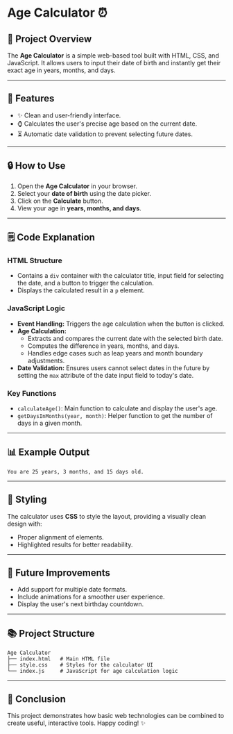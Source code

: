 # Age Calculator ⏰

## 🔗 Project Overview
The **Age Calculator** is a simple web-based tool built with HTML, CSS, and JavaScript. It allows users to input their date of birth and instantly get their exact age in years, months, and days.

---

## 🔧 Features
- ✨ Clean and user-friendly interface.
- ⌚ Calculates the user's precise age based on the current date.
- ⏳ Automatic date validation to prevent selecting future dates.

---

## 🔒 How to Use
1. Open the **Age Calculator** in your browser.
2. Select your **date of birth** using the date picker.
3. Click on the **Calculate** button.
4. View your age in **years, months, and days**.

---

## 🗒 Code Explanation

### HTML Structure
- Contains a `div` container with the calculator title, input field for selecting the date, and a button to trigger the calculation.
- Displays the calculated result in a `p` element.

### JavaScript Logic
- **Event Handling:** Triggers the age calculation when the button is clicked.
- **Age Calculation:**
  - Extracts and compares the current date with the selected birth date.
  - Computes the difference in years, months, and days.
  - Handles edge cases such as leap years and month boundary adjustments.
- **Date Validation:** Ensures users cannot select dates in the future by setting the `max` attribute of the date input field to today's date.

### Key Functions
- `calculateAge()`: Main function to calculate and display the user's age.
- `getDaysInMonths(year, month)`: Helper function to get the number of days in a given month.

---

## 📊 Example Output
```
You are 25 years, 3 months, and 15 days old.
```

---

## 🎨 Styling
The calculator uses **CSS** to style the layout, providing a visually clean design with:
- Proper alignment of elements.
- Highlighted results for better readability.

---

## 🚀 Future Improvements
- Add support for multiple date formats.
- Include animations for a smoother user experience.
- Display the user's next birthday countdown.

---

## 📚 Project Structure
```
Age Calculator
├── index.html   # Main HTML file
├── style.css    # Styles for the calculator UI
└── index.js     # JavaScript for age calculation logic
```

---

## 🎉 Conclusion
This project demonstrates how basic web technologies can be combined to create useful, interactive tools. Happy coding! ✨


